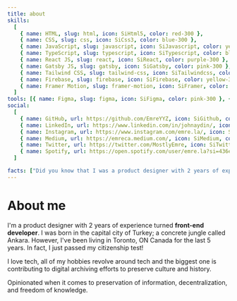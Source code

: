 ```yaml
---
title: about
skills:
  [
    { name: HTML, slug: html, icon: SiHtml5, color: red-300 },
    { name: CSS, slug: css, icon: SiCss3, color: blue-300 },
    { name: JavaScript, slug: javascript, icon: SiJavascript, color: yellow-300 },
    { name: TypeScript, slug: typescript, icon: SiTypescript, color: blue-300 },
    { name: React JS, slug: react, icon: SiReact, color: purple-300 },
    { name: Gatsby JS, slug: gatsby, icon: SiGatsby, color: pink-300 },
    { name: Tailwind CSS, slug: tailwind-css, icon: SiTailwindcss, color: blue-300 },
    { name: Firebase, slug: firebase, icon: SiFirebase, color: yellow-300 },
    { name: Framer Motion, slug: framer-motion, icon: SiFramer, color: purple-300 },
  ]
tools: [{ name: Figma, slug: figma, icon: SiFigma, color: pink-300 }, { name: Adobe Creative Suite, slug: adobe-creative-suite, icon: SiAdobe, color: red-300 }]
social:
  [
    { name: GitHub, url: https://github.com/EmreYYZ, icon: SiGithub, color: gray-900 },
    { name: LinkedIn, url: https://www.linkedin.com/in/johnaydin/, icon: SiLinkedin, color: blue-400 },
    { name: Instagram, url: https://www.instagram.com/emre.la/, icon: SiInstagram, color: pink-400 },
    { name: Medium, url: https://emreca.medium.com/, icon: SiMedium, color: gray-900 },
    { name: Twitter, url: https://twitter.com/MostlyEmre, icon: SiTwitter, color: blue-400 },
    { name: Spotify, url: https://open.spotify.com/user/emre.la?si=436eddc77edf438e, icon: SiSpotify, color: green-400 },
  ]

facts: ["Did you know that I was a product designer with 2 years of experience before I changed careers?"]
---
```


# About me

I'm a product designer with 2 years of experience turned **front-end developer**. I was born in the capital city of Turkey; a concrete jungle called Ankara. However, I've been living in Toronto, ON Canada for the last 5 years. In fact, I just passed my citizenship test!

I love tech, all of my hobbies revolve around tech and the biggest one is contributing to digital archiving efforts to preserve culture and history.

Opinionated when it comes to preservation of information, decentralization, and freedom of knowledge.

<!-- ## Values

### Preservation of Information

Preservation of data can prevent bad-faith narratives from influencing people. Currently, the biggest problem with preservation is retrieving it. Most of the information is still hanging around somewhere, we just don't know where. That is why it is important to catalogue the data well with necessary metadata.

#### What do I do?

Archiving culture in Turkey is basically non-existent. Little effort is shown by random people online with almost no information architecture. To overcome the preservation issue in Turkey, I started to collect the said disorganized data and reorganize and record them on better platforms. [archive.org/details/@emreca](https://archive.org/details/@emreca).

I catalogue, organize and archive Turkish magazines, zines and other media released up to late 1990s.

Archiving the past can inform the future about our mistakes, lifestyle and values. That would minimize politicians' rewrite of the past and misinform the public. It would also prevent revisionist reinvention of our history.

### Decentralization

The internet is not what it used to be, it is evolving for the worse. Thankfully projects like Toronto Mesh, Pirate Box (RIP) give me hope that not all is gone.

#### What do I do?

I have a special bond with Monero. Monero.cat is a DCA tool for the most privacy respecting cryptocurrncy since forever. It, sadly, uses Javascript because that's the only language I speak. However, I wrote the code as much privacy respecting as possible (no dependencies, no libraries, no databases, no servers, locally runnable)

### Open Access to Information

There are enough ways to monetize information without hiding it behind a paywall. We tend to choose the easisest and most destructive ways when it comes to creating solutions. I support projects like Sci-Hub

#### What do I do?

HN Paywall Archiver gets the latest HN link submissions behind a paywall, and puts them into one of the archiving services to remove its paywall. So that it is accessible to researchers and curious people who can't afford to shell out the dollars required to access to that specific information. -->
